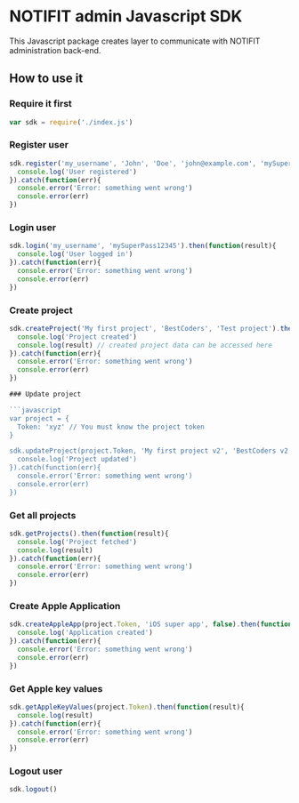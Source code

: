 # NOTIFIT admin Javascript SDK

This Javascript package creates layer to communicate with NOTIFIT administration back-end.

## How to use it

### Require it first

```javascript
var sdk = require('./index.js')
```

### Register user

```javascript
sdk.register('my_username', 'John', 'Doe', 'john@example.com', 'mySuperPass12345').then(function(result){
  console.log('User registered')
}).catch(function(err){
  console.error('Error: something went wrong')
  console.error(err)
})
```

### Login user

```javascript
sdk.login('my_username', 'mySuperPass12345').then(function(result){
  console.log('User logged in')
}).catch(function(err){
  console.error('Error: something went wrong')
  console.error(err)
})
```

### Create project

```javascript
sdk.createProject('My first project', 'BestCoders', 'Test project').then(function(result){
  console.log('Project created')
  console.log(result) // created project data can be accessed here
}).catch(function(err){
  console.error('Error: something went wrong')
  console.error(err)
})

### Update project

```javascript
var project = {
  Token: 'xyz' // You must know the project token
}

sdk.updateProject(project.Token, 'My first project v2', 'BestCoders v2', 'Test project v2').then(function(result){
  console.log('Project updated')
}).catch(function(err){
  console.error('Error: something went wrong')
  console.error(err)
})
```

### Get all projects

```javascript
sdk.getProjects().then(function(result){
  console.log('Project fetched')
  console.log(result)
}).catch(function(err){
  console.error('Error: something went wrong')
  console.error(err)
})
```

### Create Apple Application

```javascript
sdk.createAppleApp(project.Token, 'iOS super app', false).then(function(result){
  console.log('Application created')
}).catch(function(err){
  console.error('Error: something went wrong')
  console.error(err)
})
```

### Get Apple key values

```javascript
sdk.getAppleKeyValues(project.Token).then(function(result){
  console.log(result)
}).catch(function(err){
  console.error('Error: something went wrong')
  console.error(err)
})
```

### Logout user

```javascript
sdk.logout()
```
